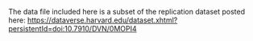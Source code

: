 The data file included here is a subset of the replication dataset posted here: https://dataverse.harvard.edu/dataset.xhtml?persistentId=doi:10.7910/DVN/0MOPI4

